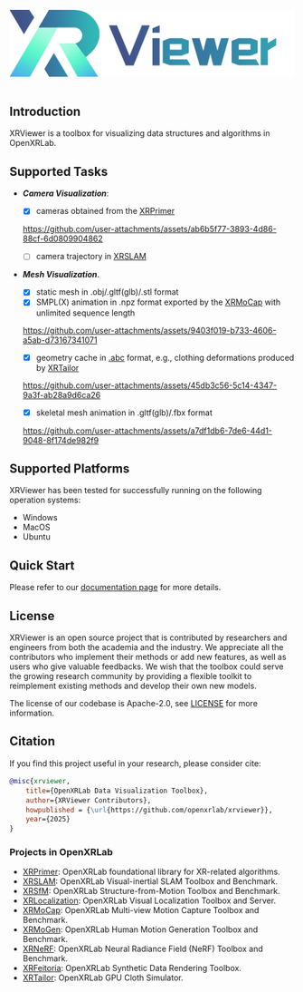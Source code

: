 <br/>

<div align="center">
    <img src="resources/xrviewer_logo.png" width="600"/>
</div>

<br/>

<div align="center">

</div>

## Introduction


XRViewer is a toolbox for visualizing data structures and algorithms in OpenXRLab.

## Supported Tasks

- ***Camera Visualization***:
    - [x] cameras obtained from the [XRPrimer](https://github.com/openxrlab/xrprimer)

    https://github.com/user-attachments/assets/ab6b5f77-3893-4d86-88cf-6d0809904862

    - [ ] camera trajectory in [XRSLAM](https://github.com/openxrlab/xrslam)

- ***Mesh Visualization***.
    - [x] static mesh in .obj/.gltf(glb)/.stl format
    - [x] SMPL(X) animation in .npz format exported by the [XRMoCap](https://github.com/openxrlab/xrmocap) with unlimited sequence length

    https://github.com/user-attachments/assets/9403f019-b733-4606-a5ab-d73167341071

    - [x] geometry cache in [.abc](https://github.com/alembic/alembic) format, e.g., clothing deformations produced by [XRTailor](https://github.com/openxrlab/xrtailor)

    https://github.com/user-attachments/assets/45db3c56-5c14-4347-9a3f-ab28a9d6ca26

    - [x] skeletal mesh animation in .gltf(glb)/.fbx format

    https://github.com/user-attachments/assets/a7df1db6-7de6-44d1-9048-8f174de982f9

## Supported Platforms

XRViewer has been tested for successfully running on the following operation systems:
- Windows
- MacOS
- Ubuntu

## Quick Start

Please refer to our [documentation page](https://xrviewer.readthedocs.io) for more details.

## License

XRViewer is an open source project that is contributed by researchers and engineers from both the academia and the industry. We appreciate all the contributors who implement their methods or add new features, as well as users who give valuable feedbacks. We wish that the toolbox could serve the growing research community by providing a flexible toolkit to reimplement existing methods and develop their own new models.

The license of our codebase is Apache-2.0, see [LICENSE](LICENSE) for more information.


## Citation

If you find this project useful in your research, please consider cite:

```bibtex
@misc{xrviewer,
    title={OpenXRLab Data Visualization Toolbox},
    author={XRViewer Contributors},
    howpublished = {\url{https://github.com/openxrlab/xrviewer}},
    year={2025}
}
```

### Projects in OpenXRLab

- [XRPrimer](https://github.com/openxrlab/xrprimer): OpenXRLab foundational library for XR-related algorithms.
- [XRSLAM](https://github.com/openxrlab/xrslam): OpenXRLab Visual-inertial SLAM Toolbox and Benchmark.
- [XRSfM](https://github.com/openxrlab/xrsfm): OpenXRLab Structure-from-Motion Toolbox and Benchmark.
- [XRLocalization](https://github.com/openxrlab/xrlocalization): OpenXRLab Visual Localization Toolbox and Server.
- [XRMoCap](https://github.com/openxrlab/xrmocap): OpenXRLab Multi-view Motion Capture Toolbox and Benchmark.
- [XRMoGen](https://github.com/openxrlab/xrmogen): OpenXRLab Human Motion Generation Toolbox and Benchmark.
- [XRNeRF](https://github.com/openxrlab/xrnerf): OpenXRLab Neural Radiance Field (NeRF) Toolbox and Benchmark.
- [XRFeitoria](https://github.com/openxrlab/xrfeitoria): OpenXRLab Synthetic Data Rendering Toolbox.
- [XRTailor](https://github.com/openxrlab/xrtailor): OpenXRLab GPU Cloth Simulator.
